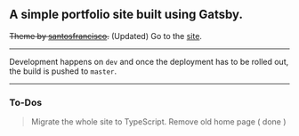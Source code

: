## A simple portfolio site built using Gatsby.

~~Theme by [santosfrancisco](https://github.com/santosfrancisco).~~ (Updated)
Go to the [site](https://guptaparas.in/).

---

Development happens on `dev` and once the deployment has to be rolled out, the build is pushed to `master`.

---

### To-Dos

> Migrate the whole site to TypeScript.
> Remove old home page ( done )

